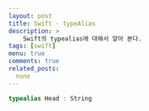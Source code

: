 ```yaml
---
layout: post
title: Swift - typeAlias
description: >
    Swift의 typealias에 대해서 알아 본다.
tags: [swift]
menu: true
comments: true
related_posts:
  none
---
```


~~~swift
typealias Head : String
~~~
